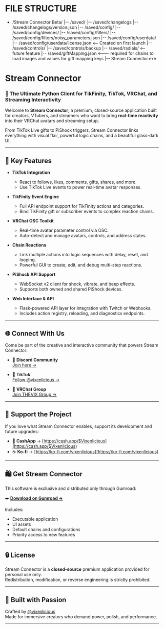 # FILE STRUCTURE
- /Stream Connector Beta/
|-- /saved/
|-- /saved/changelogs
|-- /saved/changelogs/version.json
|-- /saved/config/
|-- /saved/config/devices/
|-- /saved/config/filters/
|-- /saved/config/filters/noisy_parameters.json
|-- /saved/config/userdata/
|-- /saved/config/userdata/license.json <-- Created on first launch
|-- /saved/controls/
|-- /saved/controls/backup
|-- /saved/radials/ <-- future feature
|-- /saved/giftMapping.json <--- required for chains to load images and values for gift mapping keys
|-- Stream Connector.exe


# Stream Connector

### 🔗 The Ultimate Python Client for TikFinity, TikTok, VRChat, and Streaming Interactivity

Welcome to **Stream Connector**, a premium, closed-source application built for creators, VTubers, and streamers who want to bring **real-time reactivity** into their VRChat avatars and streaming setup.

From TikTok Live gifts to PiShock triggers, Stream Connector links everything with visual flair, powerful logic chains, and a beautiful glass-dark UI.

---

## 🌟 Key Features

- **TikTok Integration**
  - React to follows, likes, comments, gifts, shares, and more.
  - Use TikTok Live events to power real-time avatar responses.

- **TikFinity Event Engine**
  - Full API endpoint support for TikFinity actions and categories.
  - Bind TikFinity gift or subscriber events to complex reaction chains.

- **VRChat OSC Toolkit**
  - Real-time avatar parameter control via OSC.
  - Auto-detect and manage avatars, controls, and address states.

- **Chain Reactions**
  - Link multiple actions into logic sequences with delay, reset, and looping.
  - Powerful GUI to create, edit, and debug multi-step reactions.

- **PiShock API Support**
  - WebSocket v2 client for shock, vibrate, and beep effects.
  - Supports both owned and shared PiShock devices.

- **Web Interface & API**
  - Flask-powered API layer for integration with Twitch or Webhooks.
  - Includes action registry, reloading, and diagnostics endpoints.

---

## 🌐 Connect With Us

Come be part of the creative and interactive community that powers Stream Connector:

- 💬 **Discord Community**  
  [Join here →](https://discord.com/invite/6YCQG8N7fv)

- 📱 **TikTok**  
  [Follow @vixenlicious →](https://www.tiktok.com/@vixenlicious)

- 🧠 **VRChat Group**  
  [Join THEVIX Group →](https://vrc.group/THEVIX.5990)

---

## 💖 Support the Project

If you love what Stream Connector enables, support its development and future upgrades:

- 💸 **CashApp** → [https://cash.app/$Vixenlicious](https://cash.app/$Vixenlicious)
- ☕ **Ko-fi** → [https://ko-fi.com/vixenlicious](https://ko-fi.com/vixenlicious)

---

## 🛍️ Get Stream Connector

This software is exclusive and distributed only through Gumroad:

➡️ **[Download on Gumroad →](https://vixenlicious.gumroad.com/)**

Includes:
- Executable application
- UI assets
- Default chains and configurations
- Priority access to new features

---

## 🔒 License

Stream Connector is a **closed-source** premium application provided for personal use only.  
Redistribution, modification, or reverse engineering is strictly prohibited.

---

## 🧠 Built with Passion

Crafted by [@vixenlicious](https://www.tiktok.com/@vixenlicious)  
Made for immersive creators who demand power, polish, and performance.

---
